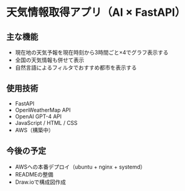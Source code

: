 # 天気情報取得アプリ（AI × FastAPI）

## 主な機能
- 現在地の天気予報を現在時刻から3時間ごと×4でグラフ表示する
- 全国の天気情報も併せて表示
- 自然言語によるフィルタでおすすめ都市を表示する

## 使用技術
- FastAPI
- OpenWeatherMap API
- OpenAI GPT-4 API
- JavaScript / HTML / CSS
- AWS（構築中）

## 今後の予定
- AWSへの本番デプロイ（ubuntu + nginx + systemd）
- READMEの整備
- Draw.ioで構成図作成
